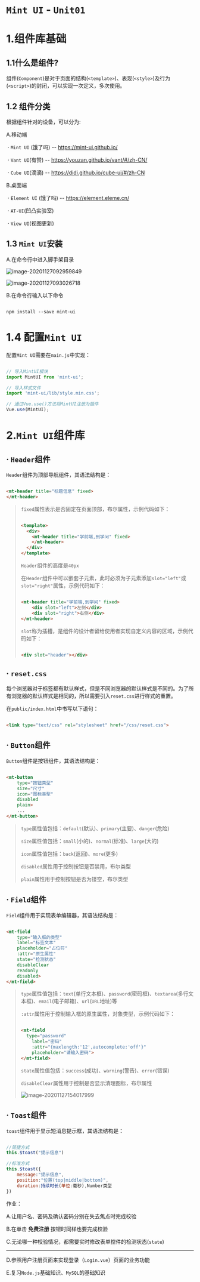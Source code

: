 # `Mint UI` - `Unit01`

#  1.组件库基础

## 1.1什么是组件?

组件(`Component`)是对于页面的结构(`<template>`)、表现(`<style>`)及行为(`<script>`)的封闭，可以实现一次定义，多次使用。

## 1.2 组件分类

根据组件针对的设备，可以分为:

A.移动端

​	· `Mint UI` (饿了吗) -- https://mint-ui.github.io/

​	· `Vant UI`(有赞) -- https://youzan.github.io/vant/#/zh-CN/

​	· `Cube UI`(滴滴) -- https://didi.github.io/cube-ui/#/zh-CN

B.桌面端

​	· `Element UI` (饿了吗) -- https://element.eleme.cn/

​	· `AT-UI`(凹凸实验室) 

​	· `View UI`(视图更新)

## 1.3 `Mint UI`安装

A.在命令行中进入脚手架目录

![image-20201127092959849](assets\image-20201127092959849.png)

![image-20201127093026718](assets\image-20201127093026718-1606456496753.png)

B.在命令行输入以下命令

```shell

npm install --save mint-ui

```

# 1.4 配置`Mint UI`

配置`Mint UI`需要在`main.js`中实现：

```javascript

// 导入MintUI模块
import MintUI from 'mint-ui';

// 导入样式文件
import 'mint-ui/lib/style.min.css';

// 通过Vue.use()方法将MintUI注册为插件
Vue.use(MintUI);

```

# 2.`Mint UI`组件库

## · `Header`组件

`Header`组件为顶部导航组件，其语法结构是：

```html

<mt-header title="标题信息" fixed>
</mt-header>

```

> `fixed`属性表示是否固定在页面顶部，布尔属性，示例代码如下：
>
> ```html
> 
> <template>
>   <div>
>     <mt-header title="学前端,到学问" fixed>
>     </mt-header>
>   </div>
> </template>
> 
> ```
>
> `Header`组件的高度是`40px`
>
> 在`Header`组件中可以嵌套子元素，此时必须为子元素添加`slot="left"`或`slot="right"`属性，示例代码如下：
>
> ```html
> 
> <mt-header title="学前端,到学问" fixed>
>     <div slot="left">左侧</div>
>     <div slot="right">右侧</div>
> </mt-header>
> 
> ```
>
> `slot`称为插槽，是组件的设计者留给使用者实现自定义内容的区域，示例代码如下：
>
> ```html
> 
> <div slot="header"></div>
> 
> ```

## · `reset.css`

每个浏览器对于标签都有默认样式，但是不同浏览器的默认样式是不同的。为了所有浏览器的默认样式是相同的，所以需要引入`reset.css`进行样式的重置。

在`public/index.html`中书写以下语句：

```html

<link type="text/css" rel="stylesheet" href="/css/reset.css">

```

## · `Button`组件

`Button`组件是按钮组件，其语法结构是：

```html

<mt-button 
	type="按钮类型" 
	size="尺寸"
    icon="图标类型"
    disabled
    plain>
    ...
</mt-button>

```

> `type`属性值包括：`default`(默认)、`primary`(主要)、`danger`(危险)
>
> `size`属性值包括：`small`(小的)、`normal`(标准)、`large`(大的)
>
> `icon`属性值包括：`back`(返回)、`more`(更多)
>
> `disabled`属性用于控制按钮是否禁用，布尔类型
>
> `plain`属性用于控制按钮是否为镂空，布尔类型	

## · `Field`组件

`Field`组件用于实现表单编辑器，其语法结构是：

```html

<mt-field
	type="输入框的类型"
    label="标签文本"
    placeholder="占位符"
    :attr="原生属性"
    state="检测状态"
    disableClear
    readonly
    disabled>
</mt-field>

```

> `type`属性值包括：`text`(单行文本框)、`password`(密码框)、`textarea`(多行文本框)、`email`(电子邮箱)、`url`(`URL`地址)等
>
> `:attr`属性用于控制输入框的原生属性，对象类型，示例代码如下：
>
> ```html
> 
> <mt-field 
> 	type="password" 
>     label="密码"
>     :attr="{maxlength:'12',autocomplete:'off'}"
>     placeholder="请输入密码">
> </mt-field>
> 
> ```
>
> `state`属性值包括：`success`(成功)、`warning`(警告)、`error`(错误)
>
> `disableClear`属性用于控制是否显示清理图标，布尔属性
>
> ![image-20201127154017999](assets\1image-20201127154017999.png)

## · `Toast`组件

`toast`组件用于显示短消息提示框，其语法结构是：

```javascript

//简捷方式
this.$toast("提示信息")

//标准方式
this.$toast({
    message:"提示信息",
    position:"位置(top|middle|bottom)",
    duration:持续时长(单位:毫秒),Number类型
})

```

作业：

A.让用户名、密码及确认密码分别在失去焦点时完成校验 

B.在单击 **免费注册** 按钮时同样也要完成校验

C.无论哪一种校验情况，都需要实时修改表单控件的检测状态(`state`)

------

D.参照用户注册页面来实现登录（`Login.vue`）页面的业务功能 

E.复习`Node.js`基础知识、`MySQL`的基础知识